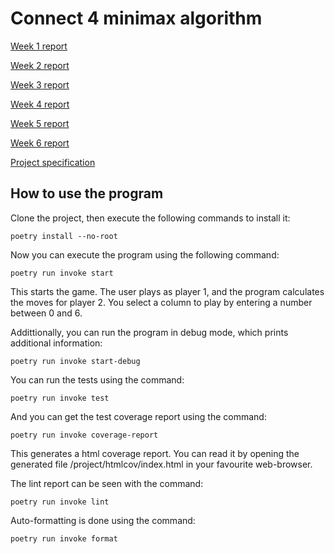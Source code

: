 # Connect 4 minimax algorithm

[Week 1 report](https://github.com/msslotboom/tiralabra/blob/main/documentation/week1_report.md)

[Week 2 report](https://github.com/msslotboom/tiralabra/blob/main/documentation/week2_report.md)

[Week 3 report](https://github.com/msslotboom/tiralabra/blob/main/documentation/week3_report.md)

[Week 4 report](https://github.com/msslotboom/tiralabra/blob/main/documentation/week4_report.md)

[Week 5 report](https://github.com/msslotboom/tiralabra/blob/main/documentation/week5_report.md)

[Week 6 report](https://github.com/msslotboom/tiralabra/blob/main/documentation/week6_report.md)

[Project specification](https://github.com/msslotboom/tiralabra/blob/main/documentation/project_specification.md)


## How to use the program
Clone the project, then execute the following commands to install it:
```
poetry install --no-root
```
Now you can execute the program using the following command:
```
poetry run invoke start
```
This starts the game. The user plays as player 1, and the program calculates the moves for player 2. You select a column to play by entering a number between 0 and 6.

Addittionally, you can run the program in debug mode, which prints additional information:
```
poetry run invoke start-debug
```
You can run the tests using the command:
```
poetry run invoke test
```
And you can get the test coverage report using the command:
```
poetry run invoke coverage-report
```
This generates a html coverage report. You can read it by opening the generated file /project/htmlcov/index.html in your favourite web-browser.

The lint report can be seen with the command:
```
poetry run invoke lint
```
Auto-formatting is done using the command:
```
poetry run invoke format
```
